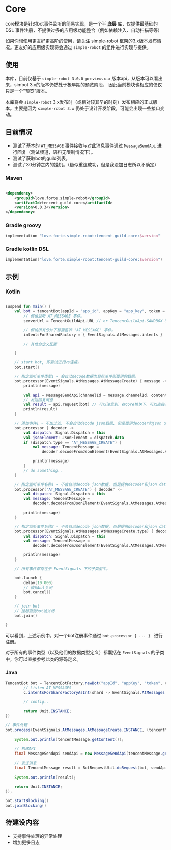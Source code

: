 # Core

core模块是针对bot事件监听的简易实现，是一个半 **底层** 库，仅提供最基础的 DSL 事件注册，不提供过多的应用级功能整合（例如依赖注入、自动扫描等等）

如果你想使用更友好更高阶的使用，请关注 [simple-robot](https://github.com/ForteScarlet/simpler-robot)
框架的3.x版本发布情况。更友好的应用级实现将会通过 `simple-robot` 的组件进行实现与提供。

## 使用

本库，目前仅基于 `simple-robot 3.0.0-preview.x.x` 版本api，从版本可以看出来，simbot 3.x的版本仍然处于极早期的预览阶段， 因此当前模块也相应的仅仅只是一个"预览"版本。

本库将会 `simple-robot` 3.x发布时（或相对较其早的时刻）发布相应的正式版本。主要是因为 `simple-robot 3.x` 仍处于设计开发阶段，可能会出现一些接口变动。

## 目前情况

- 测试了基本的 `AT_MESSAGE` 事件接收与对此消息事件通过 `MessageSendApi` 进行回复（测试频道，语料无限制情况下）。
- 测试了获取bot的guild列表。
- 测试了30分钟之内的挂机。（疑似重连成功，但是我没加日志所以不确定）

### Maven

```xml

<dependency>
    <groupId>love.forte.simple-robot</groupId>
    <artifactId>tencent-guild-core</artifactId>
    <version>0.0.3</version>
</dependency>
```

### Gradle groovy

```groovy
implementation "love.forte.simple-robot:tencent-guild-core:$version"
```

### Gradle kotlin DSL

```kotlin
implementation("love.forte.simple-robot:tencent-guild-core:$version")
```

## 示例

### Kotlin

```kotlin

suspend fun main() {
    val bot = tencentBot(appId = "app_id", appKey = "app_key", token = "token") {
        // 假设监听 AT_MESSAGE 事件。
        serverUrl = TencentGuildApi.URL // or TencentGuildApi.SANDBOX_URL, 或者自定义

        // 假设所有分片下都要监听 "AT_MESSAGE" 事件。
        intentsForSharedFactory = { EventSignals.AtMessages.intents }

        // 其他自定义配置

    }

    // start bot, 即尝试进行ws连接。
    bot.start()

    // 指定监听事件类型1 - 会自动decode数据为目标事件所提供的数据。
    bot.processor(EventSignals.AtMessages.AtMessageCreate) { message ->
        println(message)

        val api = MessageSendApi(channelId = message.channelId, content = "我在！", msgId = message.id)
        // 发送回复消息
        val result = api.request(bot) // 可以注意到，在core模块下，可以直接通过 Api.request(bot) 来提供bot进行api请求。
        println(result)
    }

    // 添加事件1 - 不加过滤, 不会自动decode json数据, 但是提供decoder和json data
    bot.processor { decoder ->
        val dispatch: Signal.Dispatch = this
        val jsonElement: JsonElement = dispatch.data
        if (dispatch.type == "AT_MESSAGE_CREATE") {
            val message: TencentMessage =
                decoder.decodeFromJsonElement(EventSignals.AtMessages.AtMessageCreate.decoder, jsonElement)

            println(message)
        }
        // do something..
    }

    // 指定监听事件名称1 - 不会自动decode json数据, 但是提供decoder和json data
    bot.processor("AT_MESSAGE_CREATE") { decoder ->
        val dispatch: Signal.Dispatch = this
        val message: TencentMessage =
            decoder.decodeFromJsonElement(EventSignals.AtMessages.AtMessageCreate.decoder, dispatch.data)

        println(message)
    }

    // 指定监听事件名称2 - 不会自动decode json数据, 但是提供decoder和json data
    bot.processor(EventSignals.AtMessages.AtMessageCreate.type) { decoder ->
        val dispatch: Signal.Dispatch = this
        val message: TencentMessage =
            decoder.decodeFromJsonElement(EventSignals.AtMessages.AtMessageCreate.decoder, dispatch.data)

        println(message)
    }

    // 所有事件都存在于 EventSignals 下的子类型中。

    bot.launch {
        delay(10_000)
        // 模拟bot关闭
        bot.cancel()
    }

    // join bot
    // 挂起直到bot被关闭
    bot.join()

}
```

可以看到，上述示例中，对一个bot注册事件通过 `bot.processor { ... } ` 进行注册。

对于所有的事件类型（以及他们的数据类型定义）都囊括在 `EventSignals` 的子类中，你可以直接参考此类的源码定义。

### Java

```java
TencentBot bot = TencentBotFactory.newBot("appId", "appKey", "token", c -> {
        // Listen AT_MESSAGES
        c.intentsForShardFactoryAsInt(shard -> EventSignals.AtMessages.getIntentsValue());

        // config.. 
        
        return Unit.INSTANCE;
})

// 事件处理
bot.process(EventSignals.AtMessages.AtMessageCreate.INSTANCE, (tencentMessage) -> {
    
    System.out.println(tencentMessage.getContent());
    
    // 构建API
    final MessageSendApi sendApi = new MessageSendApi(tencentMessage.getChannelId(), "Hi", tencentMessage.getId());
    
    // 发送消息
    final TencentMessage result = BotRequestUtil.doRequest(bot, sendApi);
    
    System.out.println(result);
    
    return Unit.INSTANCE;
});

bot.startBlocking()
bot.joinBlocking()

```

## 待建设内容

- 支持事件处理的异常处理
- 增加更多日志